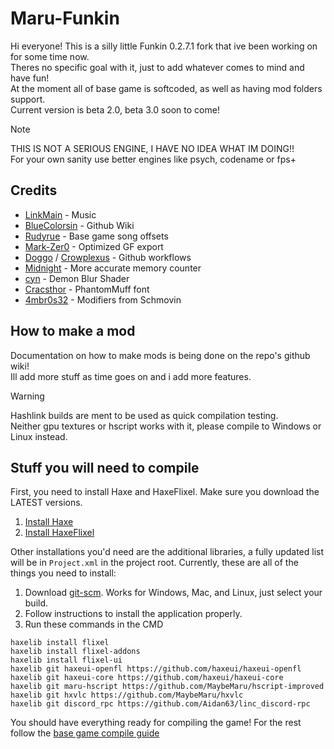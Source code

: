 # Maru-Funkin

Hi everyone! This is a silly little Funkin 0.2.7.1 fork that ive been working on for some time now.<br>
Theres no specific goal with it, just to add whatever comes to mind and have fun!<br>
At the moment all of base game is softcoded, as well as having mod folders support.<br>
Current version is beta 2.0, beta 3.0 soon to come!

> [!NOTE]
> THIS IS NOT A SERIOUS ENGINE, I HAVE NO IDEA WHAT IM DOING!!<br>
> For your own sanity use better engines like psych, codename or fps+

## Credits
* [LinkMain](https://www.youtube.com/@uppybuppy) - Music
* [BlueColorsin](https://github.com/BlueColorsin) - Github Wiki
* [Rudyrue](https://www.youtube.com/@rudyrue3694) - Base game song offsets
* [Mark-Zer0](https://twitter.com/MarkimusZer0) - Optimized GF export
* [Doggo](https://twitter.com/_d1ggo) / [Crowplexus](https://twitter.com/crowplexus) - Github workflows
* [Midnight](https://github.com/what-is-a-git) - More accurate memory counter
* [cyn](https://twitter.com/cyn0x8) - Demon Blur Shader
* [Cracsthor](https://gamebanana.com/members/1844732) - PhantomMuff font
* [4mbr0s32](https://github.com/4mbr0s3-2) - Modifiers from Schmovin

## How to make a mod

Documentation on how to make mods is being done on the repo's github wiki!<br>
Ill add more stuff as time goes on and i add more features.

> [!WARNING]
> Hashlink builds are ment to be used as quick compilation testing.<br>
> Neither gpu textures or hscript works with it, please compile to Windows or Linux instead.

## Stuff you will need to compile

First, you need to install Haxe and HaxeFlixel. Make sure you download the LATEST versions.

1. [Install Haxe](https://haxe.org/download/)
2. [Install HaxeFlixel](https://haxeflixel.com/documentation/install-haxeflixel/)

Other installations you'd need are the additional libraries, a fully updated list will be in `Project.xml` in the project root. Currently, these are all of the things you need to install:

1. Download [git-scm](https://git-scm.com/downloads). Works for Windows, Mac, and Linux, just select your build.
2. Follow instructions to install the application properly.
3. Run these commands in the CMD

```
haxelib install flixel
haxelib install flixel-addons
haxelib install flixel-ui
haxelib git haxeui-openfl https://github.com/haxeui/haxeui-openfl
haxelib git haxeui-core https://github.com/haxeui/haxeui-core
haxelib git maru-hscript https://github.com/MaybeMaru/hscript-improved
haxelib git hxvlc https://github.com/MaybeMaru/hxvlc
haxelib git discord_rpc https://github.com/Aidan63/linc_discord-rpc
```
You should have everything ready for compiling the game!
For the rest follow the [base game compile guide](https://github.com/FunkinCrew/Funkin#compiling-game)
